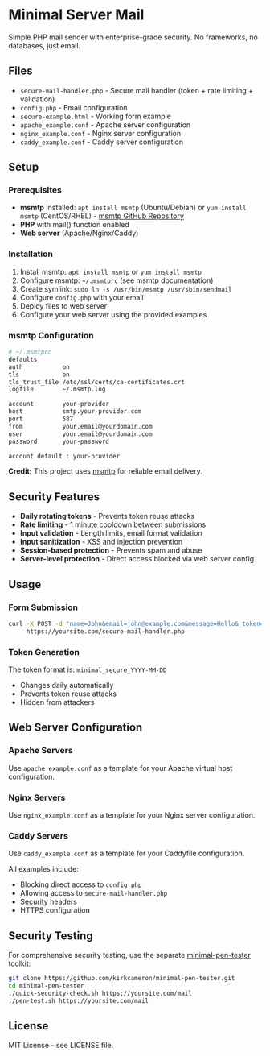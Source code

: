 # Minimal Server Mail

Simple PHP mail sender with enterprise-grade security. No frameworks, no databases, just email.

## Files

- `secure-mail-handler.php` - Secure mail handler (token + rate limiting + validation)
- `config.php` - Email configuration
- `secure-example.html` - Working form example
- `apache_example.conf` - Apache server configuration
- `nginx_example.conf` - Nginx server configuration
- `caddy_example.conf` - Caddy server configuration

## Setup

### Prerequisites

- **msmtp** installed: `apt install msmtp` (Ubuntu/Debian) or `yum install msmtp` (CentOS/RHEL) - [msmtp GitHub Repository](https://github.com/marlam/msmtp)
- **PHP** with mail() function enabled
- **Web server** (Apache/Nginx/Caddy)

### Installation

1. Install msmtp: `apt install msmtp` or `yum install msmtp`
2. Configure msmtp: `~/.msmtprc` (see msmtp documentation)
3. Create symlink: `sudo ln -s /usr/bin/msmtp /usr/sbin/sendmail`
4. Configure `config.php` with your email
5. Deploy files to web server
6. Configure your web server using the provided examples

### msmtp Configuration

```bash
# ~/.msmtprc
defaults
auth           on
tls            on
tls_trust_file /etc/ssl/certs/ca-certificates.crt
logfile        ~/.msmtp.log

account        your-provider
host           smtp.your-provider.com
port           587
from           your.email@yourdomain.com
user           your.email@yourdomain.com
password       your-password

account default : your-provider
```

**Credit:** This project uses [msmtp](https://marlam.de/msmtp/) for reliable email delivery.

## Security Features

- **Daily rotating tokens** - Prevents token reuse attacks
- **Rate limiting** - 1 minute cooldown between submissions
- **Input validation** - Length limits, email format validation
- **Input sanitization** - XSS and injection prevention
- **Session-based protection** - Prevents spam and abuse
- **Server-level protection** - Direct access blocked via web server config

## Usage

### Form Submission

```bash
curl -X POST -d "name=John&email=john@example.com&message=Hello&_token=minimal_secure_2024-01-15" \
     https://yoursite.com/secure-mail-handler.php
```

### Token Generation

The token format is: `minimal_secure_YYYY-MM-DD`

- Changes daily automatically
- Prevents token reuse attacks
- Hidden from attackers

## Web Server Configuration

### **Apache Servers**

Use `apache_example.conf` as a template for your Apache virtual host configuration.

### **Nginx Servers**

Use `nginx_example.conf` as a template for your Nginx server configuration.

### **Caddy Servers**

Use `caddy_example.conf` as a template for your Caddyfile configuration.

All examples include:

- Blocking direct access to `config.php`
- Allowing access to `secure-mail-handler.php`
- Security headers
- HTTPS configuration

## Security Testing

For comprehensive security testing, use the separate [minimal-pen-tester](https://github.com/kirkcameron/minimal-pen-tester) toolkit:

```bash
git clone https://github.com/kirkcameron/minimal-pen-tester.git
cd minimal-pen-tester
./quick-security-check.sh https://yoursite.com/mail
./pen-test.sh https://yoursite.com/mail
```

## License

MIT License - see LICENSE file.
